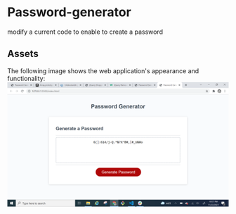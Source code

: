 # Password-generator
modify a current code to enable to create a password


## Assets

The following image shows the web application's appearance and functionality:
![The Password Generator application displays a red button to "Generate Password"](./assets/password-generator-homepage.png)
